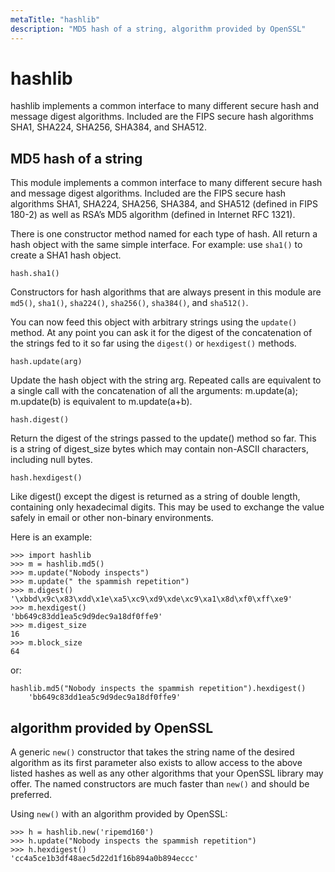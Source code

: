 ```yaml
---
metaTitle: "hashlib"
description: "MD5 hash of a string, algorithm provided by OpenSSL"
---
```


# hashlib


hashlib implements a common interface to many different secure hash and message digest algorithms. Included are the FIPS secure hash algorithms SHA1, SHA224, SHA256, SHA384, and SHA512.



## MD5 hash of a string


This module implements a common interface to many different secure hash and message digest algorithms. Included are the FIPS secure hash algorithms SHA1, SHA224, SHA256, SHA384, and SHA512 (defined in FIPS 180-2) as well as RSA’s MD5 algorithm (defined in Internet RFC 1321).

There is one constructor method named for each type of hash. All return a hash object with the same simple interface. For example: use `sha1()` to create a SHA1 hash object.

```
hash.sha1()

```

Constructors for hash algorithms that are always present in this module are `md5()`, `sha1()`, `sha224()`, `sha256()`, `sha384()`, and `sha512()`.

You can now feed this object with arbitrary strings using the `update()` method. At any point you can ask it for the digest of the concatenation of the strings fed to it so far using the `digest()` or `hexdigest()` methods.

```
hash.update(arg)

```

> 
<p>Update the hash object with the string arg. Repeated calls are
equivalent to a single call with the concatenation of all the
arguments: m.update(a); m.update(b) is equivalent to m.update(a+b).</p>


```
hash.digest()

```

> 
<p>Return the digest of the strings passed to the update() method so far.
This is a string of digest_size bytes which may contain non-ASCII
characters, including null bytes.</p>


```
hash.hexdigest()

```

> 
<p>Like digest() except the digest is returned as a string of double
length, containing only hexadecimal digits. This may be used to
exchange the value safely in email or other non-binary environments.</p>


Here is an example:

```
>>> import hashlib
>>> m = hashlib.md5()
>>> m.update("Nobody inspects")
>>> m.update(" the spammish repetition")
>>> m.digest()
'\xbbd\x9c\x83\xdd\x1e\xa5\xc9\xd9\xde\xc9\xa1\x8d\xf0\xff\xe9'
>>> m.hexdigest()
'bb649c83dd1ea5c9d9dec9a18df0ffe9'
>>> m.digest_size
16
>>> m.block_size
64

```

or:

```
hashlib.md5("Nobody inspects the spammish repetition").hexdigest()
    'bb649c83dd1ea5c9d9dec9a18df0ffe9'

```



## algorithm provided by OpenSSL


A generic `new()` constructor that takes the string name of the desired algorithm as its first parameter also exists to allow access to the above listed hashes as well as any other algorithms that your OpenSSL library may offer. The named constructors are much faster than `new()` and should be preferred.

Using `new()` with an algorithm provided by OpenSSL:

```
>>> h = hashlib.new('ripemd160')
>>> h.update("Nobody inspects the spammish repetition")
>>> h.hexdigest()
'cc4a5ce1b3df48aec5d22d1f16b894a0b894eccc'

```


